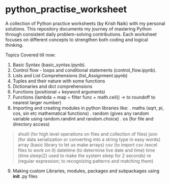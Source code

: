 # python_practise_worksheet
A collection of Python practice worksheets (by Krish Naik) with my personal solutions. This repository documents my journey of mastering Python through consistent daily problem-solving contributions. Each worksheet focuses on different concepts to strengthen both coding and logical thinking. 

Topics Covered till now: 
1. Basic Syntax (basic_syntax.ipynb).
2. Control flow - loops and conditional statements (control_flow.ipynb).
3. Lists and List Comprehensions (list_Assignment.ipynb)
4. Tuples and their nature with some functions
5. Dictionaries and dict comprehensions
6. Functions (positional + keyword arguments)
7. Functions (lambda + map + filter func + math.ceil() -> to roundoff to nearest larger number)
8. Importing and creating modules in python libraries like:
   . maths (sqrt, pi, cos, sin etc mathematical functions)
   . random (gives any random variable using random.randint and random.choice)
   . os (for file and directory access)
  >shutil (for high level operations on files and collection of files)
  >json (for data serialization or converting into a string type in easy words)
  >array (basic library to let us make arrays)
  >csv (to import csv /excel files to work on it)
  >datetime (to determine live date and time)
  >time (time.sleep(2) used to make the system sleep for 2 seconds)
  >re (regular expression; to recognizing patterns and matching them)
9. Making custom Libraries, modules, packages and subpackages using __init__ .py files
